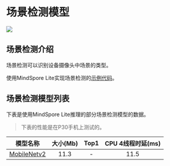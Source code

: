 # 场景检测模型

<a href="https://gitee.com/mindspore/docs/blob/master/docs/lite/docs/source_zh_cn/scene_detection_lite.md" target="_blank"><img src="https://mindspore-website.obs.cn-north-4.myhuaweicloud.com/website-images/r2.0/resource/_static/logo_source.png"></a>

## 场景检测介绍

场景检测可以识别设备摄像头中场景的类型。

使用MindSpore Lite实现场景检测的[示例代码](https://gitee.com/mindspore/models/tree/master/official/lite/scene_detection)。

## 场景检测模型列表

下表是使用MindSpore Lite推理的部分场景检测模型的数据。

> 下表的性能是在P30手机上测试的。

| 模型名称               | 大小(Mb) | Top1 | CPU 4线程时延(ms) |
|-----------------------| :----------: | :----------: | :-----------: |
| [MobileNetv2](https://download.mindspore.cn/model_zoo/official/lite/mobilenetv2_openimage_lite/mobilenetv2.ms) | 11.3 | - | 11.5 |
